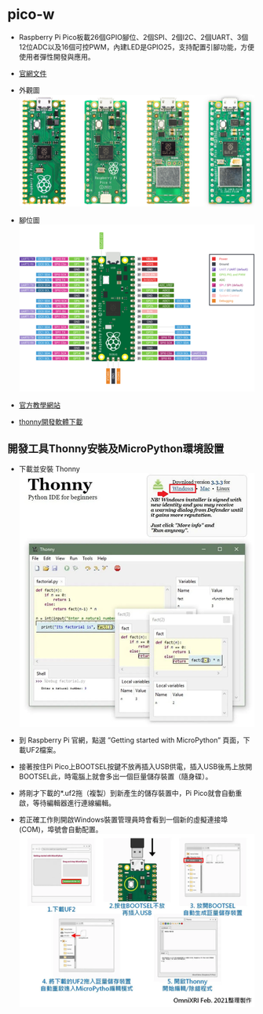 
# pico-w

- Raspberry Pi Pico板載26個GPIO腳位、2個SPI、2個I2C、2個UART、3個12位ADC以及16個可控PWM，內建LED是GPIO25，支持配置引腳功能，方便使用者彈性開發與應用。

- [官網文件](https://www.raspberrypi.com/documentation/microcontrollers/raspberry-pi-pico.html)

- 外觀圖
![Alt text](./four_picos.jpg)

- 腳位圖
![Alt text](./pico-pinout.svg)

- [官方教學網站](https://projects.raspberrypi.org/en/projects/getting-started-with-the-pico)

- [thonny開發軟體下載](https://thonny.org/)

## 開發工具Thonny安裝及MicroPython環境設置

- 下載並安裝 Thonny
![Alt text](./1_6V3TP9HYduhV_1Gd_23raw.webp)

- 到 Raspberry Pi 官網，點選 ”Getting started with MicroPython” 頁面，下載UF2檔案。
- 接著按住Pi Pico上BOOTSEL按鍵不放再插入USB供電，插入USB後馬上放開BOOTSEL此，時電腦上就會多出一個巨量儲存裝置（隨身碟）。
- 將剛才下載的*.uf2拖（複製）到新產生的儲存裝置中，Pi Pico就會自動重啟，等待編輯器進行連線編輯。
- 若正確工作則開啟Windows裝置管理員時會看到一個新的虛擬連接埠(COM)，埠號會自動配置。
![Alt text](./1_jY8AmU8xsuiyqX-HMGYl9A.webp)

